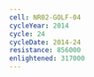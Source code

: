 ```yaml
---
cell: NR02-GOLF-04
cycleYear: 2014
cycle: 24
cycleDate: 2014-24
resistance: 856000
enlightened: 317000
---
```

